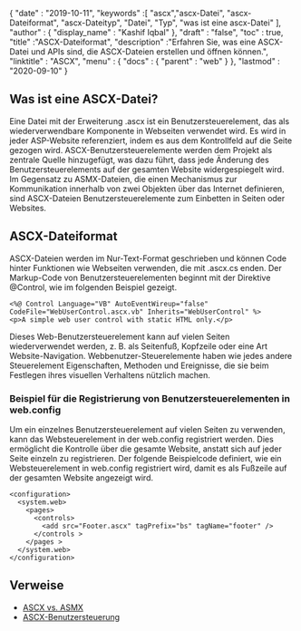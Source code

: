 {
  "date" : "2019-10-11",
  "keywords" :[ "ascx","ascx-Datei", "ascx-Dateiformat", "ascx-Dateityp", "Datei", "Typ", "was ist eine ascx-Datei" ],
  "author" : {
    "display_name" : "Kashif Iqbal"
},
  "draft" : "false",
  "toc" : true,
  "title" :"ASCX-Dateiformat",
  "description" :"Erfahren Sie, was eine ASCX-Datei und APIs sind, die ASCX-Dateien erstellen und öffnen können.",
  "linktitle" : "ASCX",
  "menu" : {
    "docs" : {
      "parent" : "web"
}
},
  "lastmod" : "2020-09-10"
}

## Was ist eine ASCX-Datei?

Eine Datei mit der Erweiterung .ascx ist ein Benutzersteuerelement, das als wiederverwendbare Komponente in Webseiten verwendet wird. Es wird in jeder ASP-Website referenziert, indem es aus dem Kontrollfeld auf die Seite gezogen wird. ASCX-Benutzersteuerelemente werden dem Projekt als zentrale Quelle hinzugefügt, was dazu führt, dass jede Änderung des Benutzersteuerelements auf der gesamten Website widergespiegelt wird. Im Gegensatz zu ASMX-Dateien, die einen Mechanismus zur Kommunikation innerhalb von zwei Objekten über das Internet definieren, sind ASCX-Dateien Benutzersteuerelemente zum Einbetten in Seiten oder Websites.

## ASCX-Dateiformat

ASCX-Dateien werden im Nur-Text-Format geschrieben und können Code hinter Funktionen wie Webseiten verwenden, die mit .ascx.cs enden. Der Markup-Code von Benutzersteuerelementen beginnt mit der Direktive @Control, wie im folgenden Beispiel gezeigt.

```
<%@ Control Language="VB" AutoEventWireup="false" CodeFile="WebUserControl.ascx.vb" Inherits="WebUserControl" %>
<p>A simple web user control with static HTML only.</p>
```

Dieses Web-Benutzersteuerelement kann auf vielen Seiten wiederverwendet werden, z. B. als Seitenfuß, Kopfzeile oder eine Art Website-Navigation. Webbenutzer-Steuerelemente haben wie jedes andere Steuerelement Eigenschaften, Methoden und Ereignisse, die sie beim Festlegen ihres visuellen Verhaltens nützlich machen.

### Beispiel für die Registrierung von Benutzersteuerelementen in web.config

Um ein einzelnes Benutzersteuerelement auf vielen Seiten zu verwenden, kann das Websteuerelement in der web.config registriert werden. Dies ermöglicht die Kontrolle über die gesamte Website, anstatt sich auf jeder Seite einzeln zu registrieren. Der folgende Beispielcode definiert, wie ein Websteuerelement in web.config registriert wird, damit es als Fußzeile auf der gesamten Website angezeigt wird.

```
<configuration>
  <system.web>
    <pages>
      <controls>
        <add src="Footer.ascx" tagPrefix="bs" tagName="footer" />
      </controls >
    </pages >
  </system.web>
</configuration>
```
## Verweise

* [ASCX vs. ASMX](https://social.msdn.microsoft.com/Forums/en-US/a27d4c2f-b972-439e-a7fe-f4b7e3637700/how-to-work-with-ascx-files?forum=aspwebforms)
* [ASCX-Benutzersteuerung](https://beansoftware.com/ASP.NET-Tutorials/User-Control.aspx)

